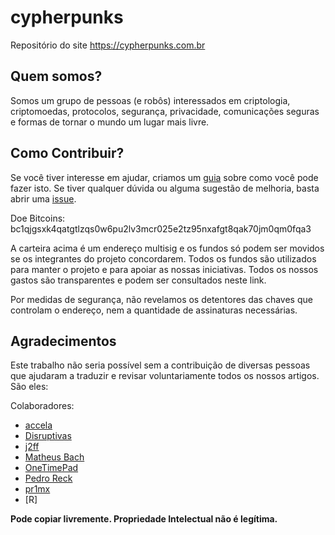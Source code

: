 cypherpunks
===========
Repositório do site https://cypherpunks.com.br

## Quem somos?
Somos um grupo de pessoas (e robôs) interessados em criptologia, criptomoedas, protocolos, segurança, privacidade, comunicações seguras e formas de tornar o mundo um lugar mais livre.

## Como Contribuir?

Se você tiver interesse em ajudar, criamos um [guia](https://github.com/cypherpunksbr/cypherpunks.com.br/blob/master/CONTRIBUTING.md) sobre como você pode fazer isto. Se tiver qualquer dúvida ou alguma sugestão de melhoria, basta abrir uma [issue](https://github.com/cypherpunksbr/cypherpunks.com.br/issues).

Doe Bitcoins: bc1qjgsxk4qatgtlzqs0w6pu2lv3mcr025e2tz95nxafgt8qak70jm0qm0fqa3

A carteira acima é um endereço multisig e os fundos só podem ser movidos se os integrantes do projeto concordarem. Todos os fundos são utilizados para manter o projeto e para apoiar as nossas iniciativas. Todos os nossos gastos são transparentes e podem ser consultados neste link.

Por medidas de segurança, não revelamos os detentores das chaves que controlam o endereço, nem a quantidade de assinaturas necessárias.

## Agradecimentos

Este trabalho não seria possível sem a contribuição de diversas pessoas que ajudaram a traduzir e revisar voluntariamente todos os nossos artigos. São eles:
    
Colaboradores:
-  [accela](https://cypherpunks.com.br/author/accela/)
-  [Disruptivas](https://cypherpunks.com.br/author/deep/)
-  [j2ff](https://github.com/jeffesonjp)
-  [Matheus Bach](https://github.com/matheusbach/)
-  [OneTimePad](https://cypherpunks.com.br/author/onetimepad/)
-  [Pedro Reck](https://github.com/r3ck)
-  [pr1mx](https://github.com/pr1mx)
-  [R]

**Pode copiar livremente. Propriedade Intelectual não é legítima.**

